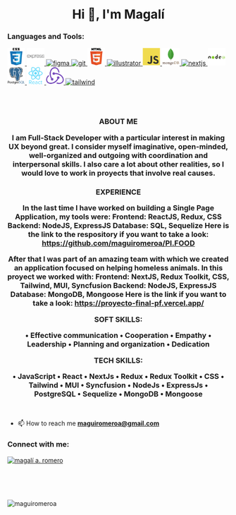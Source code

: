 <h1 align="center">Hi 👋, I'm Magalí</h1>


<h3 align="left">Languages and Tools:</h3>
<p align="left"> <a href="https://www.w3schools.com/css/" target="_blank" rel="noreferrer"> <img src="https://raw.githubusercontent.com/devicons/devicon/master/icons/css3/css3-original-wordmark.svg" alt="css3" width="40" height="40"/> </a> <a href="https://expressjs.com" target="_blank" rel="noreferrer"> <img src="https://raw.githubusercontent.com/devicons/devicon/master/icons/express/express-original-wordmark.svg" alt="express" width="40" height="40"/> </a> <a href="https://www.figma.com/" target="_blank" rel="noreferrer"> <img src="https://www.vectorlogo.zone/logos/figma/figma-icon.svg" alt="figma" width="40" height="40"/> </a> <a href="https://git-scm.com/" target="_blank" rel="noreferrer"> <img src="https://www.vectorlogo.zone/logos/git-scm/git-scm-icon.svg" alt="git" width="40" height="40"/> </a> <a href="https://www.w3.org/html/" target="_blank" rel="noreferrer"> <img src="https://raw.githubusercontent.com/devicons/devicon/master/icons/html5/html5-original-wordmark.svg" alt="html5" width="40" height="40"/> </a> <a href="https://www.adobe.com/in/products/illustrator.html" target="_blank" rel="noreferrer"> <img src="https://www.vectorlogo.zone/logos/adobe_illustrator/adobe_illustrator-icon.svg" alt="illustrator" width="40" height="40"/> </a> <a href="https://developer.mozilla.org/en-US/docs/Web/JavaScript" target="_blank" rel="noreferrer"> <img src="https://raw.githubusercontent.com/devicons/devicon/master/icons/javascript/javascript-original.svg" alt="javascript" width="40" height="40"/> </a> <a href="https://www.mongodb.com/" target="_blank" rel="noreferrer"> <img src="https://raw.githubusercontent.com/devicons/devicon/master/icons/mongodb/mongodb-original-wordmark.svg" alt="mongodb" width="40" height="40"/> </a> <a href="https://nextjs.org/" target="_blank" rel="noreferrer"> <img src="https://cdn.worldvectorlogo.com/logos/nextjs-2.svg" alt="nextjs" width="40" height="40"/> </a> <a href="https://nodejs.org" target="_blank" rel="noreferrer"> <img src="https://raw.githubusercontent.com/devicons/devicon/master/icons/nodejs/nodejs-original-wordmark.svg" alt="nodejs" width="40" height="40"/> </a> <a href="https://www.postgresql.org" target="_blank" rel="noreferrer"> <img src="https://raw.githubusercontent.com/devicons/devicon/master/icons/postgresql/postgresql-original-wordmark.svg" alt="postgresql" width="40" height="40"/> </a> <a href="https://reactjs.org/" target="_blank" rel="noreferrer"> <img src="https://raw.githubusercontent.com/devicons/devicon/master/icons/react/react-original-wordmark.svg" alt="react" width="40" height="40"/> </a> <a href="https://redux.js.org" target="_blank" rel="noreferrer"> <img src="https://raw.githubusercontent.com/devicons/devicon/master/icons/redux/redux-original.svg" alt="redux" width="40" height="40"/> </a> <a href="https://tailwindcss.com/" target="_blank" rel="noreferrer"> <img src="https://www.vectorlogo.zone/logos/tailwindcss/tailwindcss-icon.svg" alt="tailwind" width="40" height="40"/> </a> </p>

<br/>
<br/>
<h3 align="center">
ABOUT ME

I am Full-Stack Developer with a particular interest in making UX beyond great. I consider myself imaginative, open-minded, well-organized and outgoing with coordination and interpersonal skills. I also care a lot about other realities, so I would love to work in proyects that involve real causes. </h3>

<h3 align="center">
EXPERIENCE

In the last time I have worked on building a Single Page Application, my tools were: 
Frontend: ReactJS, Redux, CSS
Backend: NodeJS, ExpressJS
Database: SQL, Sequelize
Here is the link to the respository if you want to take a look: https://github.com/maguiromeroa/PI.FOOD

After that I was part of an amazing team with which we created an application focused on helping homeless animals. In this proyect we worked with:
Frontend: NextJS, Redux Toolkit, CSS, Tailwind, MUI, Syncfusion
Backend: NodeJS, ExpressJS
Database: MongoDB, Mongoose
Here is the link if you want to take a look: https://proyecto-final-pf.vercel.app/


SOFT SKILLS:

• Effective communication
• Cooperation
• Empathy
• Leadership
• Planning and organization
• Dedication


TECH SKILLS:

• JavaScript
• React
• NextJs
• Redux
• Redux Toolkit
• CSS
• Tailwind
• MUI
• Syncfusion 
• NodeJs
• ExpressJs
• PostgreSQL
• Sequelize
• MongoDB
• Mongoose</h3>


<br/>

- 📫 How to reach me **maguiromeroa@gmail.com**
<h3 align="left">Connect with me:</h3>
<p align="left">
<a href="https://linkedin.com/in/magaliromeroa" target="blank"><img align="center" src="https://raw.githubusercontent.com/rahuldkjain/github-profile-readme-generator/master/src/images/icons/Social/linked-in-alt.svg" alt="magalí a. romero" height="30" width="40" /></a>
</p>

<br/>
<br/>
<br/>

<p><img align="center" src="https://github-readme-stats.vercel.app/api/top-langs?username=maguiromeroa&show_icons=true&locale=en&layout=compact" alt="maguiromeroa" /></p>
